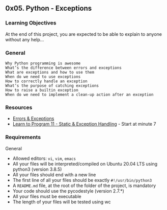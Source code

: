 ## 0x05. Python - Exceptions

### Learning Objectives

At the end of this project, you are expected to be able to explain to anyone without any help...

### General
    
	
    Why Python programming is awesome
    What’s the difference between errors and exceptions
    What are exceptions and how to use them
    When do we need to use exceptions
    How to correctly handle an exception
    What’s the purpose of catching exceptions
    How to raise a builtin exception
    When do we need to implement a clean-up action after an exception
    

### Resources

* [Errors & Exceptions](https://docs.python.org/3/tutorial/errors.html)
* [Learn to Program 11 - Static & Exception Handling](https://www.youtube.com/watch?v=7vbgD-3s-w4) - Start at minute 7


### Requirements

General

* Allowed editors: `vi`, `vim`, `emacs`
* All your files will be interpreted/compiled on Ubuntu 20.04 LTS using python3 (version 3.8.5)
* All your files should end with a new line
* The first line of all your files should be exactly ``#!/usr/bin/python3``
* A `README.md` file, at the root of the folder of the project, is mandatory
* Your code should use the pycodestyle (version 2.7.*)
* All your files must be executable
* The length of your files will be tested using wc
